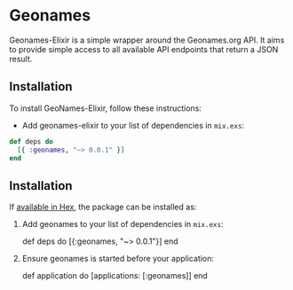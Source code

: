 # Geonames

Geonames-Elixir is a simple wrapper around the Geonames.org API. It aims to provide
simple access to all available API endpoints that return a JSON result.

## Installation

To install GeoNames-Elixir, follow these instructions:

- Add geonames-elixir to your list of dependencies in `mix.exs`:

```elixir
def deps do
  [{ :geonames, "~> 0.0.1" }]
end
```

## Installation

If [available in Hex](https://hex.pm/docs/publish), the package can be installed as:

  1. Add geonames to your list of dependencies in `mix.exs`:

        def deps do
          [{:geonames, "~> 0.0.1"}]
        end

  2. Ensure geonames is started before your application:

        def application do
          [applications: [:geonames]]
        end
